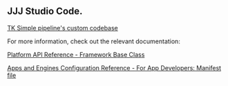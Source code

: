 ## JJJ Studio Code. 

[TK Simple pipeline's custom codebase](http://blog.shotgunsoftware.com/2015/09/two-men-and-toolkit-start-of-series-of.html)

For more information, check out the relevant documentation:

[Platform API Reference - Framework Base Class](https://support.shotgunsoftware.com/entries/95441127#Framework%20Base%20Class)

[Apps and Engines Configuration Reference - For App Developers: Manifest file](https://support.shotgunsoftware.com/entries/95442678#For%20App%20Developers:%20Manifest%20file)

